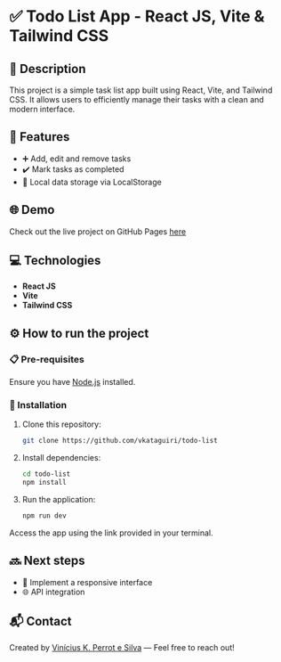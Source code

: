 # ✅ Todo List App - React JS, Vite & Tailwind CSS

## 📝 Description

This project is a simple task list app built using React, Vite, and Tailwind CSS. It allows users to efficiently manage their tasks with a clean and modern interface.

## 🚀 Features

- ➕ Add, edit and remove tasks
- ✔️ Mark tasks as completed
- 💾 Local data storage via LocalStorage

## 🌐 Demo

Check out the live project on GitHub Pages [here](https://vkataguiri.github.io/todo-list)

## 💻 Technologies

- **React JS**
- **Vite**
- **Tailwind CSS**

## ⚙️ How to run the project

### 📋 Pre-requisites

Ensure you have [Node.js](https://nodejs.org/) installed.

### 🔧 Installation

1. Clone this repository:
   ```bash
   git clone https://github.com/vkataguiri/todo-list
   ```
2. Install dependencies:

   ```bash
   cd todo-list
   npm install
   ```

3. Run the application:
   ```bash
   npm run dev
   ```

Access the app using the link provided in your terminal.

## 🔜 Next steps

- 📱 Implement a responsive interface
- 🌐 API integration

## 📬 Contact

Created by [Vinícius K. Perrot e Silva](https://github.com/vkataguiri) — Feel free to reach out!
